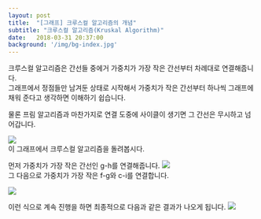 ```yaml
---
layout: post
title:  "[그래프] 크루스컬 알고리즘의 개념"
subtitle: "크루스컬 알고리즘(Kruskal Algorithm)"
date:   2018-03-31 20:37:00
background: '/img/bg-index.jpg'
---
```


크루스컬 알고리즘은 간선들 중에거 가중치가 가장 작은 간선부터 차례대로 연결해줍니다.<br>
그래프에서 정점들만 남겨둔 상태로 시작해서 가중치가 작은 간선부터 하나씩 그래프에 채워 준다고 생각하면 이해하기 쉽습니다.

물론 프림 알고리즘과 마찬가지로 연결 도중에 사이클이 생기면 그 간선은 무시하고 넘어갑니다.

<img src = "https://i.imgur.com/BvfPXmw.png"> <br>
이 그래프에서 크루스컬 알고리즘을 돌려봅시다.

먼저 가중치가 가장 작은 간선인 g-h를 연결해줍니다.
<img src = "https://i.imgur.com/XQgtf0g.png"> <br>
그 다음으로 가중치가 가장 작은 f-g와 c-i를 연결합니다.

<img src = "https://i.imgur.com/wzAJ6W0.png"> <br>

이런 식으로 계속 진행을 하면 최종적으로 다음과 같은 결과가 나오게 됩니다.
<img src = "https://i.imgur.com/gzhTNt5.png"><br>
